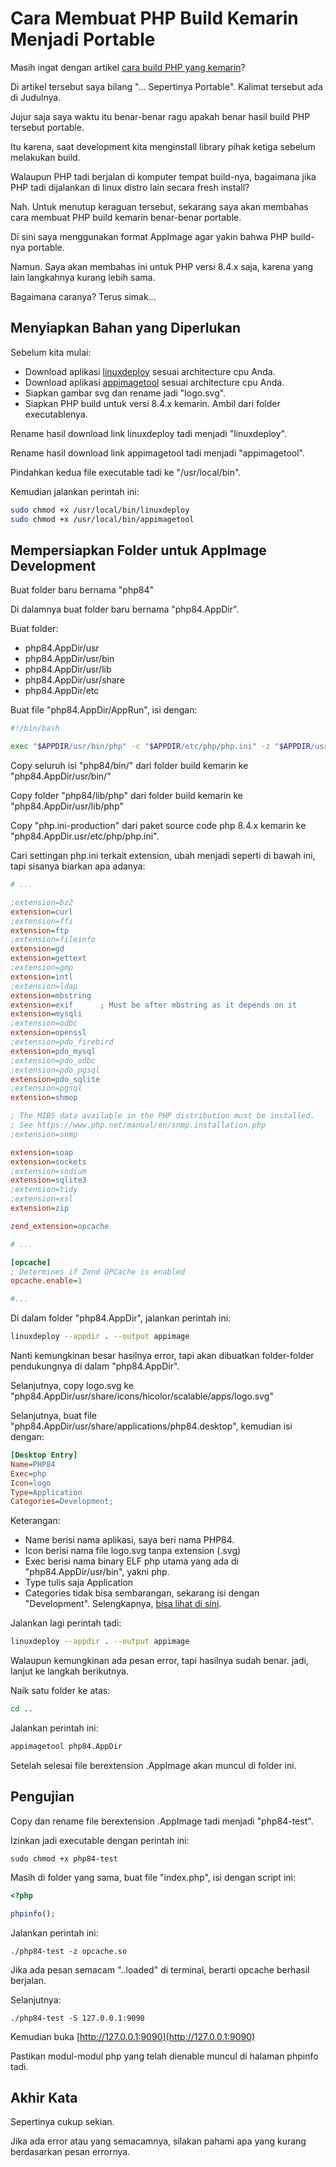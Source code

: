 # Cara Membuat PHP Build Kemarin Menjadi Portable

Masih ingat dengan artikel [cara build PHP yang kemarin](Cara%20Mem-Build%20Beberapa%20Versi%20PHP%20di%20Ubuntu%20(Sepertinya%20Portable).md)?

Di artikel tersebut saya bilang "... Sepertinya Portable". Kalimat tersebut ada di Judulnya.

Jujur saja saya waktu itu benar-benar ragu apakah benar hasil build PHP tersebut portable.

Itu karena, saat development kita menginstall library pihak ketiga sebelum melakukan build.

Walaupun PHP tadi berjalan di komputer tempat build-nya, bagaimana jika PHP tadi dijalankan di linux distro lain secara fresh install?

Nah. Untuk menutup keraguan tersebut, sekarang saya akan membahas cara membuat PHP build kemarin benar-benar portable.

Di sini saya menggunakan format AppImage agar yakin bahwa PHP build-nya portable.

Namun. Saya akan membahas ini untuk PHP versi 8.4.x saja, karena yang lain langkahnya kurang lebih sama.

Bagaimana caranya? Terus simak...

## Menyiapkan Bahan yang Diperlukan

Sebelum kita mulai:

-   Download aplikasi [linuxdeploy](https://github.com/linuxdeploy/linuxdeploy/releases/tag/continuous) sesuai architecture cpu Anda. 
-   Download aplikasi [appimagetool](https://github.com/AppImage/appimagetool/releases/tag/continuous) sesuai architecture cpu Anda.
-   Siapkan gambar svg dan rename jadi "logo.svg".
-   Siapkan PHP build untuk versi 8.4.x kemarin. Ambil dari folder executablenya.

Rename hasil download link linuxdeploy tadi menjadi "linuxdeploy".

Rename hasil download link appimagetool tadi menjadi "appimagetool".

Pindahkan kedua file executable tadi ke "/usr/local/bin".

Kemudian jalankan perintah ini:

```bash
sudo chmod +x /usr/local/bin/linuxdeploy
sudo chmod +x /usr/local/bin/appimagetool
```

## Mempersiapkan Folder untuk AppImage Development

Buat folder baru bernama "php84"

Di dalamnya buat folder baru bernama "php84.AppDir".

Buat folder:

-   php84.AppDir/usr
-   php84.AppDir/usr/bin
-   php84.AppDir/usr/lib
-   php84.AppDir/usr/share
-   php84.AppDir/etc

Buat file "php84.AppDir/AppRun", isi dengan:

```bash
#!/bin/bash

exec "$APPDIR/usr/bin/php" -c "$APPDIR/etc/php/php.ini" -z "$APPDIR/usr/lib/php/extensions/no-debug-non-zts-20240924/opcache.so" "$@"
```

Copy seluruh isi "php84/bin/" dari folder build kemarin ke "php84.AppDir/usr/bin/"

Copy folder "php84/lib/php" dari folder build kemarin ke "php84.AppDir/usr/lib/php"

Copy "php.ini-production" dari paket source code php 8.4.x kemarin ke "php84.AppDir.usr/etc/php/php.ini".

Cari settingan php.ini terkait extension, ubah menjadi seperti di bawah ini, tapi sisanya biarkan apa adanya:

```ini
# ...

;extension=bz2
extension=curl
;extension=ffi
extension=ftp
;extension=fileinfo
extension=gd
extension=gettext
;extension=gmp
extension=intl
;extension=ldap
extension=mbstring
extension=exif      ; Must be after mbstring as it depends on it
extension=mysqli
;extension=odbc
extension=openssl
;extension=pdo_firebird
extension=pdo_mysql
;extension=pdo_odbc
;extension=pdo_pgsql
extension=pdo_sqlite
;extension=pgsql
extension=shmop

; The MIBS data available in the PHP distribution must be installed.
; See https://www.php.net/manual/en/snmp.installation.php
;extension=snmp

extension=soap
extension=sockets
;extension=sodium
extension=sqlite3
;extension=tidy
;extension=xsl
extension=zip

zend_extension=opcache

# ...

[opcache]
; Determines if Zend OPCache is enabled
opcache.enable=1

#...
```

Di dalam folder "php84.AppDir", jalankan perintah ini:

```bash
linuxdeploy --appdir . --output appimage
```

Nanti kemungkinan besar hasilnya error, tapi akan dibuatkan folder-folder pendukungnya di dalam "php84.AppDir".

Selanjutnya, copy logo.svg ke "php84.AppDir/usr/share/icons/hicolor/scalable/apps/logo.svg"

Selanjutnya, buat file "php84.AppDir/usr/share/applications/php84.desktop", kemudian isi dengan:

```ini
[Desktop Entry]
Name=PHP84
Exec=php
Icon=logo
Type=Application
Categories=Development;
```

Keterangan:

-   Name berisi nama aplikasi, saya beri nama PHP84.
-   Icon berisi nama file logo.svg tanpa extension (.svg)
-   Exec berisi nama binary ELF php utama yang ada di "php84.AppDir/usr/bin", yakni php.
-   Type tulis saja Application
-   Categories tidak bisa sembarangan, sekarang isi dengan "Development". Selengkapnya, [bisa lihat di sini](https://specifications.freedesktop.org/menu-spec/latest/category-registry.html).

Jalankan lagi perintah tadi:

```bash
linuxdeploy --appdir . --output appimage
```

Walaupun kemungkinan ada pesan error, tapi hasilnya sudah benar. jadi, lanjut ke langkah berikutnya.

Naik satu folder ke atas:

```bash
cd ..
```

Jalankan perintah ini:

```bash
appimagetool php84.AppDir
```

Setelah selesai file berextension .AppImage akan muncul di folder ini.

## Pengujian

Copy dan rename file berextension .AppImage tadi menjadi "php84-test".

Izinkan jadi executable dengan perintah ini:

```apacheconf
sudo chmod +x php84-test
```

Masih di folder yang sama, buat file "index.php", isi dengan script ini:

```php
<?php

phpinfo();
```

Jalankan perintah ini:

```apacheconf
./php84-test -z opcache.so
```

Jika ada pesan semacam "..loaded" di terminal, berarti opcache berhasil berjalan.

Selanjutnya:

```apacheconf
./php84-test -S 127.0.0.1:9090
```

Kemudian buka [http://127.0.0.1:9090](http://127.0.0.1:9090)

Pastikan modul-modul php yang telah dienable muncul di halaman phpinfo tadi.

## Akhir Kata

Sepertinya cukup sekian.

Jika ada error atau yang semacamnya, silakan pahami apa yang kurang berdasarkan pesan errornya.